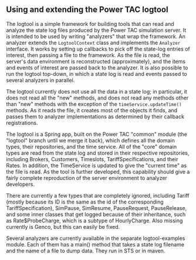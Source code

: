 ## Using and extending the Power TAC logtool

The logtool is a simple framework for building tools that can read and analyze the state log files produced by the Power TAC simulation server. It is intended to be used by writing "analyzers" that wrap the framework. An analyzer extends the `LogtoolContext` class and implements the `Analyzer` interface. It works by setting up callbacks to pick off the state-log entries of interest, then passing a file to the framework. As the file is read, the server's data environment is reconstructed (approximately), and the items and events of interest are passed back to the analyzer. It is also possible to run the logtool top-down, in which a state log is read and events passed to several analyzers in parallel.

The logtool currently does not use all the data in a state log; in particular, it does not read all the "new" methods, and does not read any methods other than "new" methods with the exception of the `timeService.updateTime()` methods. As it reads the file, it creates most of the objects it finds, and passes them to analyzer implementations as determined by their callback registrations.

The logtool is a Spring app, built on the Power TAC "common" module (the "logtool" branch until we merge it back), which defines all the domain types, their repositories, and the time service. All of the "core" domain types are read from the state log and stored in their respective repositories, including Brokers, Customers, Timeslots, TariffSpecifications, and their Rates. In addition, the TimeService is updated to give the "current time" as the file is read. As the tool is further developed, this capability should give a fairly complete reproduction of the server environment to analyzer developers. 

There are currently a few types that are completely ignored, including Tariff (mostly because its ID is the same as the id of the corresponding TariffSpecification), SimPause, SimResume, PauseRequest, PauseRelease, and some inner classes that get logged because of their inheritance, such as Rate$ProbeCharge, which is a subtype of HourlyCharge. Also missing currently is Genco, but this can easily be fixed.

Several analyzers are currently available in the separate logtool-examples module. Each of them has a main() method that takes a state log filename and the name of a file to dump data. They run in STS or in maven.
